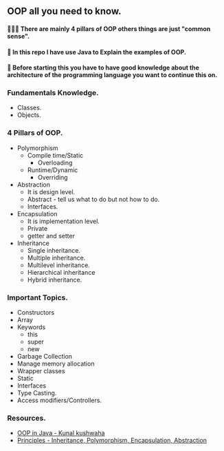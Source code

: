 ## OOP all you need to know.
#### 🎉🎉🎉 There are mainly 4 pillars of OOP others things are just "common sense".
#### 🎇 In this repo I have use Java to Explain the examples of OOP.
#### 🧨 Before starting this you have to have good knowledge about the architecture of the programming language you want to continue this on.  

### Fundamentals Knowledge.
* Classes.
* Objects.

### 4 Pillars of OOP.
* Polymorphism
  * Compile time/Static
    * Overloading
  * Runtime/Dynamic
    * Overriding
* Abstraction
  * It is design level.
  * Abstract - tell us what to do but not how to do.
  * Interfaces.
* Encapsulation
  * It is implementation level.
  * Private
  * getter and setter
* Inheritance
  * Single inheritance.
  * Multiple inheritance.
  * Multilevel inheritance.
  * Hierarchical inheritance
  * Hybrid inheritance.

### Important Topics.
* Constructors
* Array
* Keywords
  * this
  * super
  * new
* Garbage Collection
* Manage memory allocation
* Wrapper classes
* Static
* Interfaces
* Type Casting.
* Access modifiers/Controllers.

### Resources.
* [OOP in Java - Kunal kushwaha](https://www.youtube.com/playlist?list=PL9gnSGHSqcno1G3XjUbwzXHL8_EttOuKk)
* [Principles - Inheritance, Polymorphism, Encapsulation, Abstraction](https://github.com/AlFahimBinFaruk/OOP_All_You_Need_To_Know/tree/main/assets/pdfs)